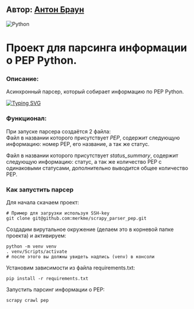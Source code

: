## Автор: [Антон Браун](https://github.com/merkme "Author's github")
![Python](https://img.shields.io/badge/python-3670A0?style=for-the-badge&logo=python&logoColor=ffdd54)


# Проект для парсинга информации о PEP Python.

### Описание:
Асинхронный парсер, который собирает информацию по PEP Python. 

[![Typing SVG](https://readme-typing-svg.demolab.com?font=Fira+Code&weight=100&size=17&duration=4998&pause=1000&color=27F72F&random=false&width=435&lines=Don't+waste+your+time%2C+let+parser+helps)](https://git.io/typing-svg)
### Функционал:
При запуске парсера создаётся 2 файла:  
Файл в названии которого присутствует *PEP*, содержит следующую информацию: номер PEP, его название, а так же статус.  
 
Файл в названии которого присутствует *status_summary*, содержит следующую информацию: статус, а так же количество PEP с одинаковыми статусами, дополнительно выводится общее количество PEP.

### Как запустить парсер

Для начала скачаем проект:
```
# Пример для загрузки используя SSH-key
git clone git@github.com:merkme/scrapy_parser_pep.git
```
Создадим вирутальное окружение (делаем это в корневой папке проекта) и активируем:
```
python -m venv venv
. venv/Scripts/activate
# после этого вы должны увидеть надпись (venv) в консоли
```
Установим зависимости из файла requirements.txt:
```
pip install -r requirements.txt
```
Запустить парсинг информации о PEP:
```
scrapy crawl pep
```
